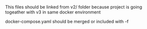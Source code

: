 
This files should be linked from v2/ folder because project is going
togeather with v3 in same docker environment

docker-compose.yaml should be merged or included with -f